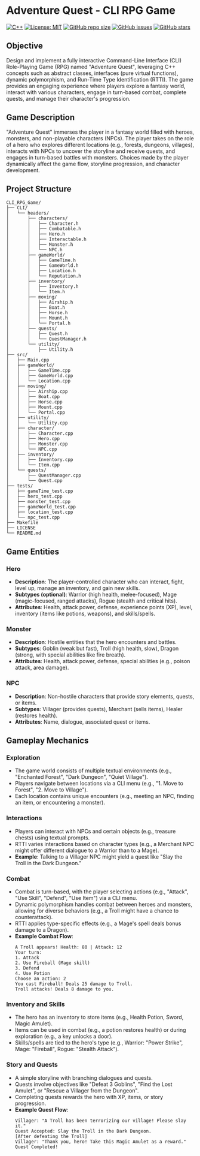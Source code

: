 # Adventure Quest - CLI RPG Game

[![C++](https://img.shields.io/badge/language-C++-blue.svg)](https://isocpp.org/)
[![License: MIT](CLI_RPG_Game)](https://opensource.org/licenses/MIT)
[![GitHub repo size](https://img.shields.io/github/repo-size/TigGev/CLI_RPG_Game)](https://github.com/TigGev/CLI_RPG_Game)
[![GitHub issues](https://img.shields.io/github/issues/TigGev/CLI_RPG_Game)](https://github.com/TigGev/CLI_RPG_Game/issues)
[![GitHub stars](https://img.shields.io/github/stars/TigGev/CLI_RPG_Game)](https://github.com/TigGev/CLI_RPG_Game/stargazers)

## Objective

Design and implement a fully interactive Command-Line Interface (CLI) Role-Playing Game (RPG) named "Adventure Quest", leveraging C++ concepts such as abstract classes, interfaces (pure virtual functions), dynamic polymorphism, and Run-Time Type Identification (RTTI). The game provides an engaging experience where players explore a fantasy world, interact with various characters, engage in turn-based combat, complete quests, and manage their character's progression.

## Game Description

"Adventure Quest" immerses the player in a fantasy world filled with heroes, monsters, and non-playable characters (NPCs). The player takes on the role of a hero who explores different locations (e.g., forests, dungeons, villages), interacts with NPCs to uncover the storyline and receive quests, and engages in turn-based battles with monsters. Choices made by the player dynamically affect the game flow, storyline progression, and character development.

## Project Structure

```
CLI_RPG_Game/
├── CLI/
│   └── headers/
│       ├── characters/
│       │   ├── Character.h
│       │   ├── Combatable.h
│       │   ├── Hero.h
│       │   ├── Interactable.h
│       │   ├── Monster.h
│       │   └── NPC.h
│       ├── gameWorld/
│       │   ├── GameTime.h
│       │   ├── GameWorld.h
│       │   ├── Location.h
│       │   └── Reputation.h
│       ├── inventory/
│       │   ├── Inventory.h
│       │   └── Item.h
│       ├── moving/
│       │   ├── Airship.h
│       │   ├── Boat.h
│       │   ├── Horse.h
│       │   ├── Mount.h
│       │   └── Portal.h
│       ├── quests/
│       │   ├── Quest.h
│       │   └── QuestManager.h
│       └── utility/
│           ├── Utility.h
├── src/
│   ├── Main.cpp
│   ├── gameWorld/
│   │   ├── GameTime.cpp
│   │   ├── GameWorld.cpp
│   │   └── Location.cpp
│   ├── moving/
│   │   ├── Airship.cpp
│   │   ├── Boat.cpp
│   │   ├── Horse.cpp
│   │   ├── Mount.cpp
│   │   └── Portal.cpp
│   ├── utility/
│   │   └── Utility.cpp
│   ├── character/
│   │   ├── Character.cpp
│   │   ├── Hero.cpp
│   │   ├── Monster.cpp
│   │   └── NPC.cpp
│   ├── inventory/
│   │   ├── Inventory.cpp
│   │   └── Item.cpp
│   └── quests/
│       ├── QuestManager.cpp
│       └── Quest.cpp
├── tests/
│   ├── gameTime_test.cpp
│   ├── hero_test.cpp
│   ├── monster_test.cpp
│   ├── gameWorld_test.cpp
│   ├── location_test.cpp
│   └── npc_test.cpp
├── Makefile
├── LICENSE
└── README.md
```

## Game Entities

### Hero

- **Description**: The player-controlled character who can interact, fight, level up, manage an inventory, and gain new skills.
- **Subtypes (optional)**: Warrior (high health, melee-focused), Mage (magic-focused, ranged attacks), Rogue (stealth and critical hits).
- **Attributes**: Health, attack power, defense, experience points (XP), level, inventory (items like potions, weapons), and skills/spells.

### Monster

- **Description**: Hostile entities that the hero encounters and battles.
- **Subtypes**: Goblin (weak but fast), Troll (high health, slow), Dragon (strong, with special abilities like fire breath).
- **Attributes**: Health, attack power, defense, special abilities (e.g., poison attack, area damage).

### NPC

- **Description**: Non-hostile characters that provide story elements, quests, or items.
- **Subtypes**: Villager (provides quests), Merchant (sells items), Healer (restores health).
- **Attributes**: Name, dialogue, associated quest or items.

## Gameplay Mechanics

### Exploration

- The game world consists of multiple textual environments (e.g., "Enchanted Forest", "Dark Dungeon", "Quiet Village").
- Players navigate between locations via a CLI menu (e.g., "1. Move to Forest", "2. Move to Village").
- Each location contains unique encounters (e.g., meeting an NPC, finding an item, or encountering a monster).

### Interactions

- Players can interact with NPCs and certain objects (e.g., treasure chests) using textual prompts.
- RTTI varies interactions based on character types (e.g., a Merchant NPC might offer different dialogue to a Warrior than to a Mage).
- **Example**: Talking to a Villager NPC might yield a quest like "Slay the Troll in the Dark Dungeon."

### Combat

- Combat is turn-based, with the player selecting actions (e.g., "Attack", "Use Skill", "Defend", "Use Item") via a CLI menu.
- Dynamic polymorphism handles combat between heroes and monsters, allowing for diverse behaviors (e.g., a Troll might have a chance to counterattack).
- RTTI applies type-specific effects (e.g., a Mage's spell deals bonus damage to a Dragon).
- **Example Combat Flow**:
  ```
  A Troll appears! Health: 80 | Attack: 12
  Your turn:
  1. Attack
  2. Use Fireball (Mage skill)
  3. Defend
  4. Use Potion
  Choose an action: 2
  You cast Fireball! Deals 25 damage to Troll.
  Troll attacks! Deals 8 damage to you.
  ```

### Inventory and Skills

- The hero has an inventory to store items (e.g., Health Potion, Sword, Magic Amulet).
- Items can be used in combat (e.g., a potion restores health) or during exploration (e.g., a key unlocks a door).
- Skills/spells are tied to the hero's type (e.g., Warrior: "Power Strike", Mage: "Fireball", Rogue: "Stealth Attack").

### Story and Quests

- A simple storyline with branching dialogues and quests.
- Quests involve objectives like "Defeat 3 Goblins", "Find the Lost Amulet", or "Rescue a Villager from the Dungeon".
- Completing quests rewards the hero with XP, items, or story progression.
- **Example Quest Flow**:
  ```
  Villager: "A Troll has been terrorizing our village! Please slay it."
  Quest Accepted: Slay the Troll in the Dark Dungeon.
  [After defeating the Troll]
  Villager: "Thank you, hero! Take this Magic Amulet as a reward."
  Quest Completed!